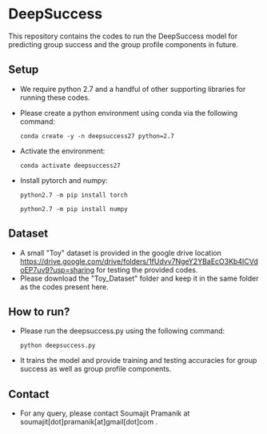 # DeepSuccess
This repository contains the codes to run the DeepSuccess model for predicting group success and the group profile components in future.

## Setup
  + We require python 2.7 and a handful of other supporting libraries for running these codes. 
  + Please create a python environment using conda via the following command:
    
    ```conda create -y -n deepsuccess27 python=2.7```
  + Activate the environment:
    
    ```conda activate deepsuccess27```
  + Install pytorch and numpy:
    
    ```python2.7 -m pip install torch```
    
    ```python2.7 -m pip install numpy```

## Dataset
  + A small "Toy" dataset is provided in the google drive location https://drive.google.com/drive/folders/1fUdvv7NgeY2YBaEcO3Kb4ICVdoEP7uv9?usp=sharing for testing the provided codes.
  + Please download the "Toy_Dataset" folder and keep it in the same folder as the codes present here.

## How to run?
  + Please run the deepsuccess.py using the following command:
    
    ```python deepsuccess.py```
  + It trains the model and provide training and testing accuracies for group success as well as group profile components.

## Contact
  + For any query, please contact Soumajit Pramanik at soumajit[dot]pramanik[at]gmail[dot]com .

